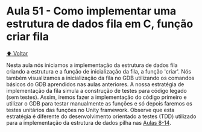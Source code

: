 # Aula 51 - Como implementar uma estrutura de dados fila em C, função criar fila

[:arrow_up: Voltar](https://github.com/Geofisicando/C-orientado-a-testes#%C3%ADndice)

Nesta aula nós iniciamos a implementação da estrutura de dados fila criando a estrutura e a função de inicialização da fila, a função 'criar'.
Nós também visualizamos a inicialização da fila no GDB utilizando os comandos básicos do GDB aprendidos nas aulas anteriores. A nossa estratégia de
implementação da fila simula a construção de testes para código legado (sem testes). Assim, iremos fazer a implementação do código primeiro
e utilizar o GDB para testar manualmente as funções e só depois faremos os testes unitários das funções no Unity framework. Observe que esta estratégia
é diferente do desenvolvimento orientado a testes (TDD) utilizado para a implementação da estrutura de dados pilha nas [Aulas 8-14](https://github.com/Geofisicando/C-orientado-a-testes#desenvolvimento-de-uma-pilha-com-tdd).
